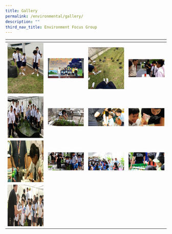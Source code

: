 ```yaml
---
title: Gallery
permalink: /environmental/gallery/
description: ""
third_nav_title: Environment Focus Group
---
```

<table>
<thead>
  <tr>
    <th style="width:200px"></th>
    <th style="width:200px"></th>
    <th style="width:200px"></th>
		<th style="width:200px"></th>
  </tr>
</thead>
<tbody>
  <tr>
    <td style ="text-align:center"><a href="/images/EFG%201.jpeg"> <img src="/images/EFG%201.jpeg" style="width:200px"></a></td>
    <td style ="text-align:center"><a href="/images/EFG%202.jpeg"> <img src="/images/EFG%202.jpeg" style="width:200px"></a></td>
    <td style ="text-align:center"><a href="/images/EFG%203.jpeg"> <img src="/images/EFG%203.jpeg" style="width:200px; height: 130px"></a></td>
    <td style ="text-align:center"><a href="/images/EFG%204.jpeg"> <img src="/images/EFG%204.jpeg" style="width:200px"></a></td>
  </tr>
   <tr>
    <td style ="text-align:center"><a href="/images/EFG%205.jpeg"> <img src="/images/EFG%205.jpeg" style="width:200px; height: 130px"></a></td>
    <td style ="text-align:center"><a href="/images/EFG%206.jpeg"> <img src="/images/EFG%206.jpeg" style="width:200px"></a></td>
    <td style ="text-align:center"><a href="/images/EFG%207.jpeg"> <img src="/images/EFG%207.jpeg" style="width:200px"></a></td>
    <td style ="text-align:center"><a href="/images/EFG%208.jpeg"> <img src="/images/EFG%208.jpeg" style="width:200px"></a></td>
  </tr>
	<tr>
    <td style ="text-align:center"><a href="/images/EFG%209.jpeg"> <img src="/images/EFG%209.jpeg" style="width:200px; height: 130px"></a></td>
    <td style ="text-align:center"><a href="/images/EFG%2010.jpeg"> <img src="/images/EFG%2010.jpeg" style="width:200px"></a></td>
    <td style ="text-align:center"><a href="/images/EFG%2011.jpeg"> <img src="/images/EFG%2011.jpeg" style="width:200px"></a></td>
		<td style ="text-align:center"><a href="/images/EFG%2012.jpeg"> <img src="/images/EFG%2012.jpeg" style="width:200px"></a></td>
  </tr>
	<tr>
    <td style ="text-align:center"><a href="/images/EFG%2013.jpeg"> <img src="/images/EFG%2013.jpeg" style="width:200px; height: 130px"></a></td>
  </tr>
</tbody>
</table>